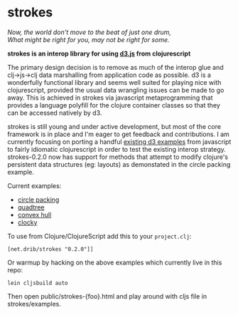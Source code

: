 # strokes

*Now, the world don't move to the beat of just one drum,  
What might be right for you, may not be right for some.*

**strokes is an interop library for using [d3.js](http://d3js.org/) from clojurescript**

The primary design decision is to remove as much of the interop glue and clj->js->clj data marshalling from application code as possible. d3 is a wonderfully functional library and seems well suited for playing nice with clojurescript, provided the usual data wrangling issues can be made to go away. This is achieved in strokes via javascript metaprogramming that provides a language polyfill for the clojure container classes so that they can be accessed natively by d3.

strokes is still young and under active development, but most of the core framework is in place and I'm eager to get feedback and contributions. I am currently focusing on porting a handful [existing d3 examples](https://github.com/mbostock/d3/wiki/Gallery) from javascript to fairly idiomatic clojurescript in order to test the existing interop strategy. strokes-0.2.0 now has support for methods that attempt to modify clojure's persistent data structures (eg: layouts) as demonstated in the circle packing example.

Current examples:

 * [circle packing](http://s.trokes.org/4584997)
 * [quadtree](http://s.trokes.org/4409139)
 * [convex hull](http://s.trokes.org/4369073)
 * [clocky](http://s.trokes.org/4326896)
 
To use from Clojure/ClojureScript add this to your `project.clj`:

    [net.drib/strokes "0.2.0"]]

Or warmup by hacking on the above examples which currently live in this repo:

    lein cljsbuild auto

Then open public/strokes-{foo}.html and play around with cljs file in strokes/examples.
